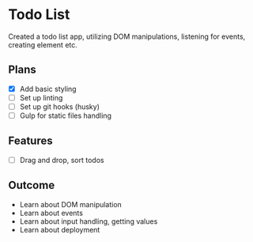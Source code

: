 # Todo List

Created a todo list app, utilizing DOM manipulations, listening for events, creating element etc.

## Plans

* [x] Add basic styling
* [ ] Set up linting
* [ ] Set up git hooks (husky)
* [ ] Gulp for static files handling

## Features
* [ ] Drag and drop, sort todos

## Outcome
* Learn about DOM manipulation
* Learn about events
* Learn about input handling, getting values
* Learn about deployment
